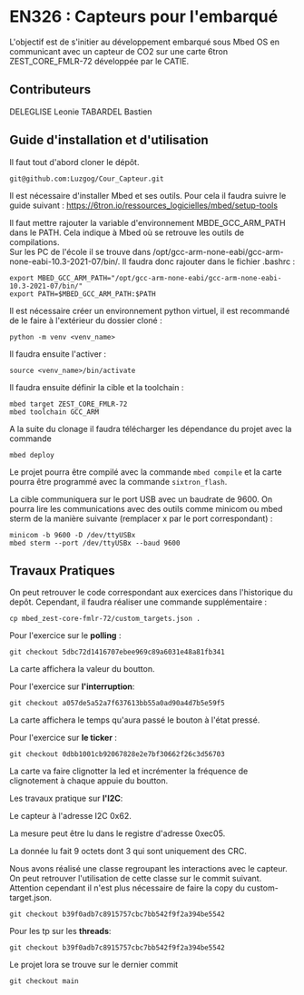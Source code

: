 # EN326 : Capteurs pour l'embarqué

L'objectif est de s'initier au développement embarqué sous Mbed OS en communicant avec un capteur de CO2 sur une carte 6tron ZEST_CORE_FMLR-72 développée par le CATIE.

## Contributeurs

DELEGLISE Leonie
TABARDEL Bastien

## Guide d'installation et d'utilisation

Il faut tout d'abord cloner le dépôt.

```
git@github.com:Luzgog/Cour_Capteur.git
```

Il est nécessaire d'installer Mbed et ses outils. Pour cela il faudra suivre le guide suivant : https://6tron.io/ressources_logicielles/mbed/setup-tools

Il faut mettre rajouter la variable d'environnement MBDE_GCC_ARM_PATH dans le PATH. Cela indique à Mbed où se retrouve les outils de compilations.  
Sur les PC de l'école il se trouve dans /opt/gcc-arm-none-eabi/gcc-arm-none-eabi-10.3-2021-07/bin/. Il faudra donc rajouter dans le fichier .bashrc :

```
export MBED_GCC_ARM_PATH="/opt/gcc-arm-none-eabi/gcc-arm-none-eabi-10.3-2021-07/bin/"
export PATH=$MBED_GCC_ARM_PATH:$PATH
```

Il est nécessaire créer un environnement python virtuel, il est recommandé de le faire à l'extérieur du dossier cloné :

```
python -m venv <venv_name>
```

Il faudra ensuite l'activer :

```
source <venv_name>/bin/activate
```

Il faudra ensuite définir la cible et la toolchain :
```
mbed target ZEST_CORE_FMLR-72
mbed toolchain GCC_ARM
```

A la suite du clonage il faudra télécharger les dépendance du projet avec la commande
```
mbed deploy
```


Le projet pourra être compilé avec la commande `mbed compile` et la carte pourra être programmé avec la commande `sixtron_flash`.

La cible communiquera sur le port USB avec un baudrate de 9600. On pourra lire les communications avec des outils comme minicom ou mbed sterm de la manière suivante (remplacer x par le port correspondant) :
```
minicom -b 9600 -D /dev/ttyUSBx
mbed sterm --port /dev/ttyUSBx --baud 9600
```

## Travaux Pratiques

On peut retrouver le code correspondant aux exercices dans l'historique du depôt. Cependant, il faudra réaliser une commande supplémentaire :
```
cp mbed_zest-core-fmlr-72/custom_targets.json .
```

Pour l'exercice sur le **polling** :
```
git checkout 5dbc72d1416707ebee969c89a6031e48a81fb341
```

La carte affichera la valeur du boutton.

Pour l'exercice sur **l'interruption**:

```
git checkout a057de5a52a7f637613bb55a0ad90a4d7b5e59f5
```

La carte affichera le temps qu'aura passé le bouton à l'état pressé.

Pour l'exercice sur **le ticker** :

```
git checkout 0dbb1001cb92067828e2e7bf30662f26c3d56703
```

La carte va faire clignotter la led et incrémenter la fréquence de clignotement à chaque appuie du boutton.

Les travaux pratique sur **l'I2C**:

Le capteur à l'adresse I2C 0x62.

La mesure peut être lu dans le registre d'adresse 0xec05.

La donnée lu fait 9 octets dont 3 qui sont uniquement des CRC.

Nous avons réalisé une classe regroupant les interactions avec le capteur. On peut retrouver l'utilisation de cette classe sur le commit suivant. Attention cependant il n'est plus nécessaire de faire la copy du custom-target.json.

```
git checkout b39f0adb7c8915757cbc7bb542f9f2a394be5542
```

Pour les tp sur les **threads**:

```
git checkout b39f0adb7c8915757cbc7bb542f9f2a394be5542
```



Le projet lora se trouve sur le dernier commit 

```
git checkout main
```
